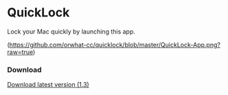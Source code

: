 # QuickLock

Lock your Mac quickly by launching this app.

(https://github.com/orwhat-cc/quicklock/blob/master/QuickLock-App.png?raw=true)

### Download

[Download latest version (1.3)](https://github.com/orwhat-cc/quicklock/raw/master/QuickLock-1.3.dmg)
